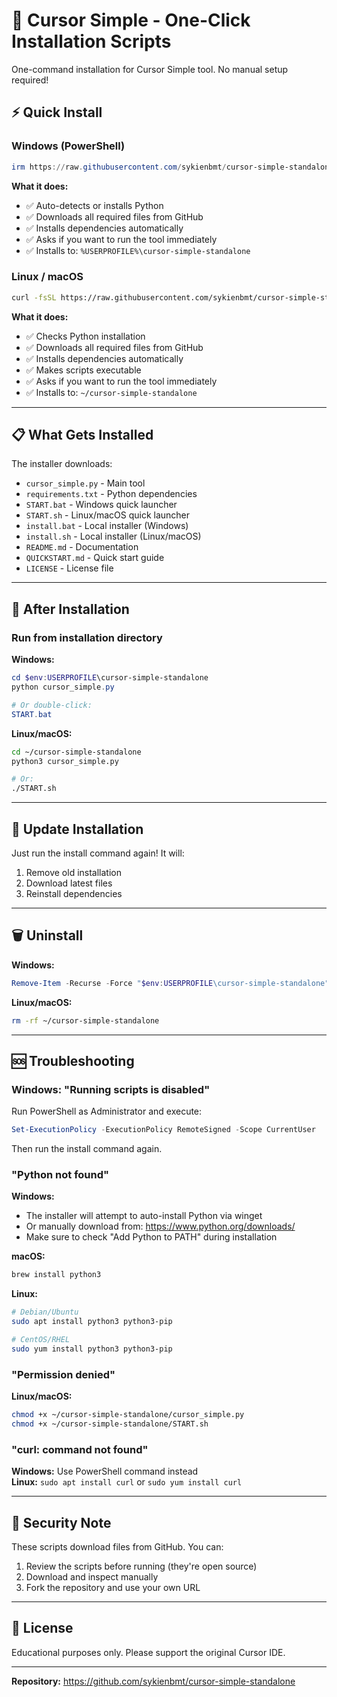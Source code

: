 # 🚀 Cursor Simple - One-Click Installation Scripts

One-command installation for Cursor Simple tool. No manual setup required!

## ⚡ Quick Install

### Windows (PowerShell)

```powershell
irm https://raw.githubusercontent.com/sykienbmt/cursor-simple-standalone/HEAD/scripts/install.ps1 | iex
```

**What it does:**
- ✅ Auto-detects or installs Python
- ✅ Downloads all required files from GitHub
- ✅ Installs dependencies automatically
- ✅ Asks if you want to run the tool immediately
- ✅ Installs to: `%USERPROFILE%\cursor-simple-standalone`

### Linux / macOS

```bash
curl -fsSL https://raw.githubusercontent.com/sykienbmt/cursor-simple-standalone/HEAD/scripts/install.sh | bash
```

**What it does:**
- ✅ Checks Python installation
- ✅ Downloads all required files from GitHub
- ✅ Installs dependencies automatically
- ✅ Makes scripts executable
- ✅ Asks if you want to run the tool immediately
- ✅ Installs to: `~/cursor-simple-standalone`

---

## 📋 What Gets Installed

The installer downloads:
- `cursor_simple.py` - Main tool
- `requirements.txt` - Python dependencies
- `START.bat` - Windows quick launcher
- `START.sh` - Linux/macOS quick launcher
- `install.bat` - Local installer (Windows)
- `install.sh` - Local installer (Linux/macOS)
- `README.md` - Documentation
- `QUICKSTART.md` - Quick start guide
- `LICENSE` - License file

---

## 🎯 After Installation

### Run from installation directory

**Windows:**
```powershell
cd $env:USERPROFILE\cursor-simple-standalone
python cursor_simple.py

# Or double-click:
START.bat
```

**Linux/macOS:**
```bash
cd ~/cursor-simple-standalone
python3 cursor_simple.py

# Or:
./START.sh
```

---

## 🔄 Update Installation

Just run the install command again! It will:
1. Remove old installation
2. Download latest files
3. Reinstall dependencies

---

## 🗑️ Uninstall

**Windows:**
```powershell
Remove-Item -Recurse -Force "$env:USERPROFILE\cursor-simple-standalone"
```

**Linux/macOS:**
```bash
rm -rf ~/cursor-simple-standalone
```

---

## 🆘 Troubleshooting

### Windows: "Running scripts is disabled"

Run PowerShell as Administrator and execute:
```powershell
Set-ExecutionPolicy -ExecutionPolicy RemoteSigned -Scope CurrentUser
```

Then run the install command again.

### "Python not found"

**Windows:**
- The installer will attempt to auto-install Python via winget
- Or manually download from: https://www.python.org/downloads/
- Make sure to check "Add Python to PATH" during installation

**macOS:**
```bash
brew install python3
```

**Linux:**
```bash
# Debian/Ubuntu
sudo apt install python3 python3-pip

# CentOS/RHEL
sudo yum install python3 python3-pip
```

### "Permission denied"

**Linux/macOS:**
```bash
chmod +x ~/cursor-simple-standalone/cursor_simple.py
chmod +x ~/cursor-simple-standalone/START.sh
```

### "curl: command not found"

**Windows:** Use PowerShell command instead  
**Linux:** `sudo apt install curl` or `sudo yum install curl`

---

## 🔐 Security Note

These scripts download files from GitHub. You can:
1. Review the scripts before running (they're open source)
2. Download and inspect manually
3. Fork the repository and use your own URL

---

## 📄 License

Educational purposes only. Please support the original Cursor IDE.

---

**Repository:** https://github.com/sykienbmt/cursor-simple-standalone

